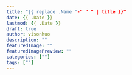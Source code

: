 ```yaml
---
title: "{{ replace .Name "-" " " | title }}"
date: {{ .Date }}
lastmod: {{ .Date }}
draft: true
author: visonhuo
description: ""
featuredImage: ""
featuredImagePreview: ""
categories: [""]
tags: [""]
---
```

<!--more-->
